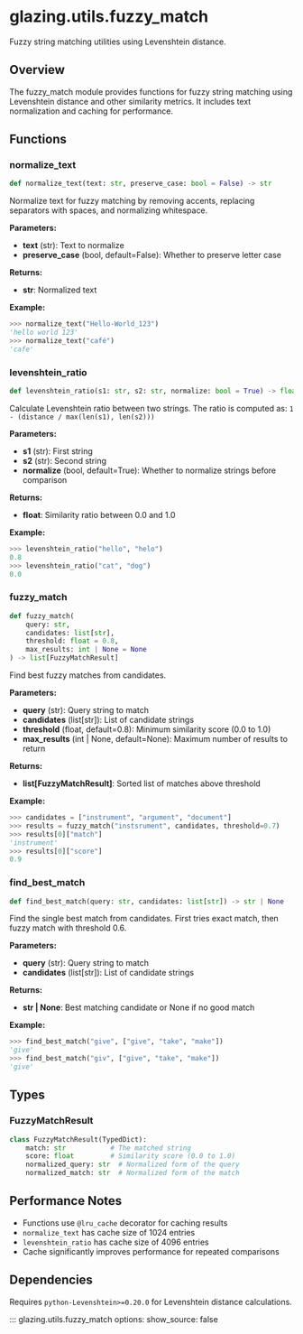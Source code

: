 # glazing.utils.fuzzy_match

Fuzzy string matching utilities using Levenshtein distance.

## Overview

The fuzzy_match module provides functions for fuzzy string matching using Levenshtein distance and other similarity metrics. It includes text normalization and caching for performance.

## Functions

### normalize_text

```python
def normalize_text(text: str, preserve_case: bool = False) -> str
```

Normalize text for fuzzy matching by removing accents, replacing separators with spaces, and normalizing whitespace.

**Parameters:**
- **text** (str): Text to normalize
- **preserve_case** (bool, default=False): Whether to preserve letter case

**Returns:**
- **str**: Normalized text

**Example:**
```python
>>> normalize_text("Hello-World_123")
'hello world 123'
>>> normalize_text("café")
'cafe'
```

### levenshtein_ratio

```python
def levenshtein_ratio(s1: str, s2: str, normalize: bool = True) -> float
```

Calculate Levenshtein ratio between two strings. The ratio is computed as: `1 - (distance / max(len(s1), len(s2)))`

**Parameters:**
- **s1** (str): First string
- **s2** (str): Second string
- **normalize** (bool, default=True): Whether to normalize strings before comparison

**Returns:**
- **float**: Similarity ratio between 0.0 and 1.0

**Example:**
```python
>>> levenshtein_ratio("hello", "helo")
0.8
>>> levenshtein_ratio("cat", "dog")
0.0
```

### fuzzy_match

```python
def fuzzy_match(
    query: str,
    candidates: list[str],
    threshold: float = 0.8,
    max_results: int | None = None
) -> list[FuzzyMatchResult]
```

Find best fuzzy matches from candidates.

**Parameters:**
- **query** (str): Query string to match
- **candidates** (list[str]): List of candidate strings
- **threshold** (float, default=0.8): Minimum similarity score (0.0 to 1.0)
- **max_results** (int | None, default=None): Maximum number of results to return

**Returns:**
- **list[FuzzyMatchResult]**: Sorted list of matches above threshold

**Example:**
```python
>>> candidates = ["instrument", "argument", "document"]
>>> results = fuzzy_match("instsrument", candidates, threshold=0.7)
>>> results[0]["match"]
'instrument'
>>> results[0]["score"]
0.9
```

### find_best_match

```python
def find_best_match(query: str, candidates: list[str]) -> str | None
```

Find the single best match from candidates. First tries exact match, then fuzzy match with threshold 0.6.

**Parameters:**
- **query** (str): Query string to match
- **candidates** (list[str]): List of candidate strings

**Returns:**
- **str | None**: Best matching candidate or None if no good match

**Example:**
```python
>>> find_best_match("give", ["give", "take", "make"])
'give'
>>> find_best_match("giv", ["give", "take", "make"])
'give'
```

## Types

### FuzzyMatchResult

```python
class FuzzyMatchResult(TypedDict):
    match: str           # The matched string
    score: float         # Similarity score (0.0 to 1.0)
    normalized_query: str  # Normalized form of the query
    normalized_match: str  # Normalized form of the match
```

## Performance Notes

- Functions use `@lru_cache` decorator for caching results
- `normalize_text` has cache size of 1024 entries
- `levenshtein_ratio` has cache size of 4096 entries
- Cache significantly improves performance for repeated comparisons

## Dependencies

Requires `python-Levenshtein>=0.20.0` for Levenshtein distance calculations.

::: glazing.utils.fuzzy_match
    options:
      show_source: false
